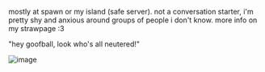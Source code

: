 mostly at spawn or my island (safe server). not a conversation starter, i'm pretty shy and anxious around groups of people i don't know. more info on my strawpage :3 

"hey goofball, look who's all neutered!"

![image](https://github.com/SK1NLESS/SK1NLESS/assets/129009205/585b5697-266a-4099-8d75-8fed78b3cc90)

